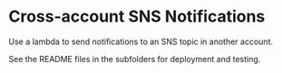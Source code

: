 # Cross-account SNS Notifications

Use a lambda to send notifications to an SNS topic in another account.

See the README files in the subfolders for deployment and testing.